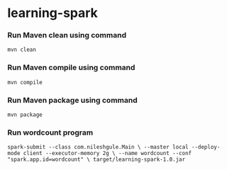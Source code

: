 # learning-spark

### Run Maven clean using command

`
mvn clean
`

### Run Maven compile using command

`
mvn compile
`

### Run Maven package using command

`
mvn package
`


### Run wordcount program

`
spark-submit --class com.nileshgule.Main \
--master local --deploy-mode client --executor-memory 2g \
--name wordcount --conf "spark.app.id=wordcount" \
target/learning-spark-1.0.jar
`